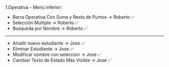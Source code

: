 1.Operativa - Menú inferior:

- Barra Operativa Con Suma y Resta de Puntos -> Roberto ✅
- Selección Multiple -> Roberto ✅
- Busqueda por Nombre -> Roberto ✅

---------------------------------------------------------

- Añadir nuevo estudiante -> Jose ✅
- Eliminar Estudiante -> Jose ✅
- Modificar nombre con seleccion -> Jose ✅
- Cambiar Texto de Estado Más Visible -> Jose ✅